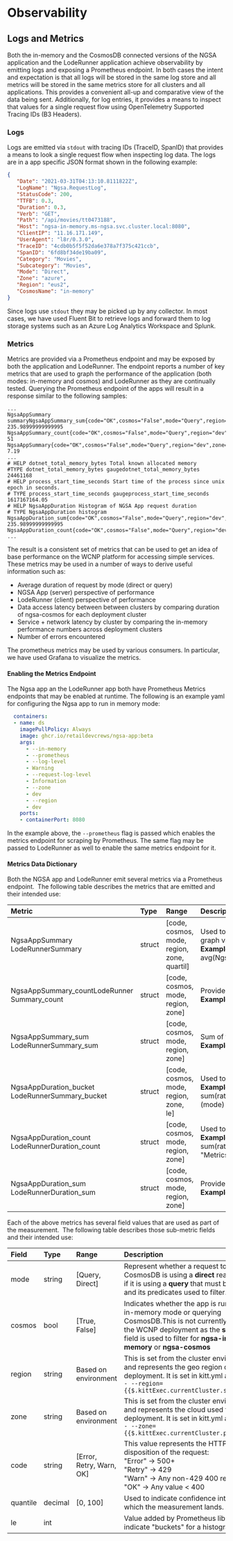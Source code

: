 # Observability

## Logs and Metrics

Both the in-memory and the CosmosDB connected versions of the NGSA application and the LodeRunner application achieve observability by emitting logs and exposing a Prometheus endpoint. In both cases the intent and expectation is that all logs will be stored in the same log store and all metrics will be stored in the same metrics store for all clusters and all applications.  This provides a convenient all-up and comparative view of the data being sent.  Additionally, for log entries, it provides a means to inspect that values for a single request flow using OpenTelemetry Supported Tracing IDs (B3 Headers).

### Logs

Logs are emitted via `stdout` with tracing IDs (TraceID, SpanID) that provides a means to look a single request flow when inspecting log data.  The logs are in a app specific JSON format shown in the following example:

```json
{
   "Date": "2021-03-31T04:13:10.8111822Z",
   "LogName": "Ngsa.RequestLog",
   "StatusCode": 200,
   "TTFB": 0.3,
   "Duration": 0.3,
   "Verb": "GET",
   "Path": "/api/movies/tt0473188",
   "Host": "ngsa-in-memory.ms-ngsa.svc.cluster.local:8080",
   "ClientIP": "11.16.171.149",
   "UserAgent": "l8r/0.3.0",
   "TraceID": "4cdb0b5f5f52da6e378a7f375c421ccb",
   "SpanID": "6fd8bf34de19ba09",
   "Category": "Movies",
   "Subcategory": "Movies",
   "Mode": "Direct",
   "Zone": "azure",
   "Region": "eus2",
   "CosmosName": "in-memory"
}
```

Since logs use `stdout` they may be picked up by any collector.  In most cases, we have used Fluent Bit to retrieve logs and forward them to log storage systems such as an Azure Log Analytics Workspace and Splunk.

### Metrics

Metrics are provided via a Prometheus endpoint and may be exposed by both the application and LodeRunner.  The endpoint reports a number of key metrics that are used to graph the performance of the application (both modes: in-memory and cosmos) and LodeRunner as they are continually tested. Querying the Prometheus endpoint of the apps will result in a response similar to the following samples:

```log
...
NgsaAppSummary summaryNgsaAppSummary_sum{code="OK",cosmos="False",mode="Query",region="dev",zone="dev"} 235.98999999999995
NgsaAppSummary_count{code="OK",cosmos="False",mode="Query",region="dev",zone="dev"} 51
NgsaAppSummary{code="OK",cosmos="False",mode="Query",region="dev",zone="dev",quantile="0.9"} 7.19
...
# HELP dotnet_total_memory_bytes Total known allocated memory
#TYPE dotnet_total_memory_bytes gaugedotnet_total_memory_bytes 24461168
# HELP process_start_time_seconds Start time of the process since unix epoch in seconds.
# TYPE process_start_time_seconds gaugeprocess_start_time_seconds 1617167164.05
# HELP NgsaAppDuration Histogram of NGSA App request duration
# TYPE NgsaAppDuration histogram
NgsaAppDuration_sum{code="OK",cosmos="False",mode="Query",region="dev",zone="dev"} 235.98999999999995
NgsaAppDuration_count{code="OK",cosmos="False",mode="Query",region="dev",zone="dev"}
...
```

The result is a consistent set of metrics that can be used to get an idea of base performance on the WCNP platform for accessing simple services.  These metrics may be used in a number of ways to derive useful information such as:

- Average duration of request by mode (direct or query)
- NGSA App (server) perspective of performance
- LodeRunner (client) perspective of performance
- Data access latency between between clusters by comparing duration of ngsa-cosmos for each deployment cluster
- Service + network latency by cluster by comparing the in-memory performance numbers across deployment clusters
- Number of errors encountered

The prometheus metrics may be used by various consumers.  In particular, we have used Grafana to visualize the metrics.

#### Enabling the Metrics Endpoint

The Ngsa app an the LodeRunner app both have Prometheus Metrics endpoints that may be enabled at runtime. The following is an example yaml for configuring the Ngsa app to run in memory mode:

```yaml
  containers:
  - name: ds
    imagePullPolicy: Always
    image: ghcr.io/retaildevcrews/ngsa-app:beta
    args:
      - --in-memory
      - --prometheus
      - --log-level
      - Warning
      - --request-log-level
      - Information
      - --zone
      - dev
      - --region
      - dev
    ports:
    - containerPort: 8080
```

In the example above, the `--prometheus` flag is passed which enables the metrics endpoint for scraping by Prometheus.  The same flag may be passed to LodeRunner as well to enable the same metrics endpoint for it.

#### Metrics Data Dictionary

Both the NGSA app and LodeRunner emit several metrics via a Prometheus endpoint.  The following table describes the metrics that are emitted and their intended use:

<!-- markdownlint-disable MD033 -->
|**Metric**|**Type**|**Range**|**Description**|
| :-- | :-- | :-- | :-- |
|NgsaAppSummary<br>LodeRunnerSummary|struct| \[code, cosmos, mode, region, zone, quartil\]|Used to calculate the average duration across request types and filter by constituent values listed in **Range**. Quartile values are used to graph values that meet the 0.95 and 0.99 confidence intervals.<br>**Example query**: avg(NgsaAppSummary{namespace="\$namespace",code="OK",service="\$service",region=~"\$region",zone="azure",quantile=~"0.95|0.99"}) by (mode, quantile)|
|NgsaAppSummary_countLodeRunner<br>Summary_count|struct|\[code, cosmos, mode, region, zone\]|Provides a running total of requests at a given time over a duration.<br>**Example query**: TBD|
|NgsaAppSummary_sum<br>LodeRunnerSummary_sum|struct|\[code, cosmos, mode, region, zone\]|Sum of the summary values at a given instance.<br>**Example query**: TBD|
|NgsaAppDuration_bucket<br>LodeRunnerSummary_bucket|struct|\[code, cosmos, mode, region, zone, le\]|Used to calculate the number of requests per intervale by a given mode (Query or Direct).<br>**Example query**: sum(rate(NgsaAppDuration_bucket{namespace="\$namespace",zone="azure",region=~"\$region",service="\$service"}\[1m\])) by (mode)|
|NgsaAppDuration_count<br>LodeRunnerDuration_count|struct|\[code, cosmos, mode, region, zone\]|Used to calculate the requests per second over a given interval. Predicates may be used to filter by any of the field values.<br>**Example query**: sum(rate(NgsaAppDuration_count{namespace='\$namespace",zone="azure",region=~"\$region",service="\$service",mode != "Metrics"}\[1m\]))|
|NgsaAppDuration_sum<br>LodeRunnerDuration_sum|struct|\[code, cosmos, mode, region, zone\]|Provides the sum of the duration values at a given instance.<br>**Example query**: TBD|

Each of the above metrics has several field values that are used as part of the measurement.  The following table describes those sub-metric fields and their intended use:

|**Field**|**Type**|**Range**|**Description**|
| :-- | :-- | :-- | :-- |
|mode|string|\[Query, Direct\]|Represent whether a request to CosmosDB is using a **direct** read by id or if it is using a **query** that must be parsed and its predicates used to filter.|
|cosmos|bool|\[True, False\]|Indicates whether the app is running in in-memory mode or querying CosmosDB.This is not currently used in the WCNP deployment as the **service** field is used to filter for **ngsa-in-memory** or **ngsa-cosmos**|
|region|string|Based on environment|This is set from the cluster environment and represents the geo region of the deployment. It is set in kitt.yml as:<br>`- --region={{$.kittExec.currentCluster.site}}`|
|zone|string|Based on environment|This is set from the cluster environment and represents the cloud used for the deployment. It is set in kitt.yml as:<br>`- --zone={{$.kittExec.currentCluster.provider}}`|
|code|string|\[Error, Retry, Warn, OK\]|This value represents the HTTP status disposition of the request:<br>"Error" → 500+ <br>"Retry" → 429<br>"Warn" → Any non-429 400 response<br>"OK" → Any value < 400|
|quantile|decimal|\[0, 100\]|Used to indicate confidence interval in which the measurement lands.|
|le|int||Value added by Prometheus library to indicate "buckets" for a histogram|
